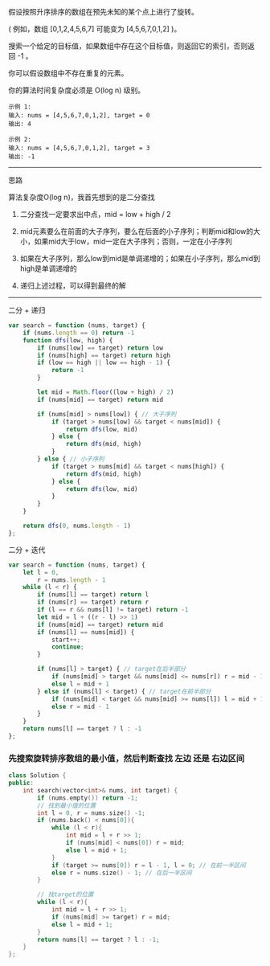 假设按照升序排序的数组在预先未知的某个点上进行了旋转。

( 例如，数组 [0,1,2,4,5,6,7] 可能变为 [4,5,6,7,0,1,2] )。

搜索一个给定的目标值，如果数组中存在这个目标值，则返回它的索引，否则返回 -1 。

你可以假设数组中不存在重复的元素。

你的算法时间复杂度必须是 O(log n) 级别。

```case
示例 1:
输入: nums = [4,5,6,7,0,1,2], target = 0
输出: 4

示例 2:
输入: nums = [4,5,6,7,0,1,2], target = 3
输出: -1
```

---

思路

算法复杂度O(log n)，我首先想到的是二分查找

1. 二分查找一定要求出中点，mid = low + high / 2

2. mid元素要么在前面的大子序列，要么在后面的小子序列；判断mid和low的大小，如果mid大于low，mid一定在大子序列；否则，一定在小子序列

3. 如果在大子序列，那么low到mid是单调递增的；如果在小子序列，那么mid到high是单调递增的

4. 递归上述过程，可以得到最终的解

---

二分 + 递归

```javascript
var search = function (nums, target) {
    if (nums.length == 0) return -1
    function dfs(low, high) {
        if (nums[low] == target) return low
        if (nums[high] == target) return high
        if (low == high || low == high - 1) {
            return -1
        }

        let mid = Math.floor((low + high) / 2)
        if (nums[mid] == target) return mid

        if (nums[mid] > nums[low]) { // 大子序列
            if (target > nums[low] && target < nums[mid]) {
                return dfs(low, mid)
            } else {
                return dfs(mid, high)
            }
        } else { // 小子序列
            if (target > nums[mid] && target < nums[high]) {
                return dfs(mid, high)
            } else {
                return dfs(low, mid)
            }
        }
    }

    return dfs(0, nums.length - 1)
};
```

二分 + 迭代

```javascript
var search = function (nums, target) {
    let l = 0,
        r = nums.length - 1
    while (l < r) {
        if (nums[l] == target) return l
        if (nums[r] == target) return r
        if (l == r && nums[l] != target) return -1
        let mid = l + ((r - l) >> 1)
        if (nums[mid] == target) return mid
        if (nums[l] == nums[mid]) {
            start++;
            continue;
        }

        if (nums[l] > target) { // target在后半部分
            if (nums[mid] > target && nums[mid] <= nums[r]) r = mid - 1
            else l = mid + 1
        } else if (nums[l] < target) { // target在前半部分
            if (nums[mid] < target && nums[mid] >= nums[l]) l = mid + 1
            else r = mid - 1
        }
    }
    return nums[l] == target ? l : -1
};
```


### 先搜索旋转排序数组的最小值，然后判断查找 左边 还是 右边区间

```cpp
class Solution {
public:
    int search(vector<int>& nums, int target) {
        if (nums.empty()) return -1;
        // 找到最小值的位置
        int l = 0, r = nums.size() -1;
        if (nums.back() < nums[0]){
            while (l < r){
                int mid = l + r >> 1;
                if (nums[mid] < nums[0]) r = mid;
                else l = mid + 1;
            }
            if (target >= nums[0]) r = l - 1, l = 0; // 在前一半区间
            else r = nums.size() - 1; // 在后一半区间
        }

        // 找target的位置
        while (l < r){
            int mid = l + r >> 1;
            if (nums[mid] >= target) r = mid;
            else l = mid + 1;
        }
        return nums[l] == target ? l : -1;
    }
};
```

